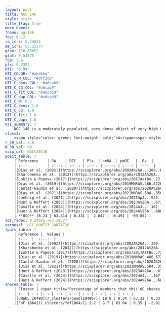 ```yaml
---
layout: post
title: NGC 146
style: style
title_flag: true
more_names: 
fname: ngc146
fov: 0.12
ra_icrs: 8.24025
de_icrs: 63.31377
glon: 120.85852
glat: 0.51875
r50: 3.6
plx: 0.3307
UTI: "0.94"
UTI_COLOR: "#abd4be"
UTI_C_N_COL: "#dff2cb"
UTI_C_dens_COL: "#a6cab9"
UTI_C_C3_COL: "#a6cab9"
UTI_C_lit_COL: "#a6cab9"
UTI_C_dup_COL: "#a6cab9"
UTI_C_N: 0.7
UTI_C_dens: 1.0
UTI_C_C3: 1.0
UTI_C_lit: 1.0
UTI_C_dup: 1.0
UTI_summary: |
    NGC 146 is a moderately populated, very dense object of very high C3 quality. It is very well-studied in the literature. This object shares a small percentage of members with 2 later reported entries.
class3: |
    <span style="color: green; font-weight: bold;">A</span><span style="color: green; font-weight: bold;">A</span>
r_50_val: 3.6
N_50_val: 89
scix_url: NGC%20146
posit_table: |
    | Reference    | RA    | DEC   | Plx  | pmRA  | pmDE   |  Rv  |
    | :---         | :---: | :---: | :---: | :---: | :---: | :---: |
    |[Dias et al. (2002)](https://scixplorer.org/abs/2002A%26A...389..871D) | 8.242 | 63.334 | -- | -2.77 | 0.33 | -- |
    |[Kharchenko et al. (2012)](https://scixplorer.org/abs/2012A%26A...543A.156K) | 8.226 | 63.305 | -- | -4.17 | -2.23 | -- |
    |[Loktin & Popova (2017)](https://scixplorer.org/abs/2017AstBu..72..257L) | 8.235 | 63.334 | -- | -2.754 | -1.393 | -- |
    |[Dias et al. (2019)](https://scixplorer.org/abs/2019MNRAS.486.5726D) | 8.242 | 63.334 | 0.311 | -2.836 | -0.454 | 17.84 |
    |[Cantat-Gaudin et al. (2020)](https://scixplorer.org/abs/2020A%26A...640A...1C) | 8.262 | 63.316 | 0.307 | -2.864 | -0.451 | -- |
    |[Dias et al. (2021)](https://scixplorer.org/abs/2021MNRAS.504..356D) | 8.259 | 63.33 | 0.311 | -2.873 | -0.458 | -- |
    |[Jaehnig et al. (2021)](https://scixplorer.org/abs/2021ApJ...923..129J) | 8.207 | 63.318 | 0.352 | -2.825 | -0.434 | -- |
    |[Hunt & Reffert (2023)](https://scixplorer.org/abs/2023A%26A...673A.114H) | 8.263 | 63.305 | 0.334 | -2.842 | -0.508 | -99.859 |
    |[Cavallo et al. (2024)](https://scixplorer.org/abs/2024AJ....167...12C) | 8.254 | 63.326 | 0.334 | -- | -- | -- |
    |[Hunt & Reffert (2024)](https://scixplorer.org/abs/2024A%26A...686A..42H) | 8.263 | 63.305 | 0.334 | -2.842 | -0.508 | -99.859 |
    | **UCC** |8.24 | 63.314 | 0.331 | -2.847 | -0.491 | -99.852 | 
cds_radec: 8.24025,+63.31377
carousel: UCC_HUNT23_CANTAT20
fpars_table: |
    | Reference |  Values |
    | :---  |  :---:  |
    | [Dias et al. (2002)](https://scixplorer.org/abs/2002A%26A...389..871D) | `E(B-V)=0.55, Dist=3470.0, Age=7.11` |
    | [Kharchenko et al. (2012)](https://scixplorer.org/abs/2012A%26A...543A.156K) | `e_bv=0.6, distance=2800, log_age=7.701` |
    | [Loktin & Popova (2017)](https://scixplorer.org/abs/2017AstBu..72..257L) | `E(B-V)=0.47, Dmod=12.423, logt=7.831` |
    | [Dias et al. (2019)](https://scixplorer.org/abs/2019MNRAS.486.5726D) | `E(B-V)=0.43, Dist=2727, logAge=7.51, Z=0.005` |
    | [Cantat-Gaudin et al. (2020)](https://scixplorer.org/abs/2020A%26A...640A...1C) | `AVNN=1.6, DMNN=12.49, AgeNN=7.55` |
    | [Dias et al. (2021)](https://scixplorer.org/abs/2021MNRAS.504..356D) | `Av=1.816, Dist=2685, logage=7.281, [Fe/H]=-0.051` |
    | [Hunt & Reffert (2023)](https://scixplorer.org/abs/2023A%26A...673A.114H) | `AV50=1.609, diffAV50=0.49, MOD50=12.21, logAge50=7.242` |
    | [Cavallo et al. (2024)](https://scixplorer.org/abs/2024AJ....167...12C) | `AV50=1.67, dMod50=12.37, logAge50=7.5, [Fe/H]50=0.12` |
    | [Hunt & Reffert (2024)](https://scixplorer.org/abs/2024A%26A...686A..42H) | `MassJ=515.632` |
shared_table: |
    | Cluster | <span title="Percentage of members that this OC shares with the ones listed">%</span>   | RA   | DEC   | Plx   | pmRA  | pmDE  | Rv | UTI |
    | :-: | :-: |:-: | :-: | :-: | :-: | :-: | :-: | :-: |
    |[CWWDL 10480](/_clusters/cwwdl10480/)| 18.0 | 8.34 | 63.32 | 0.33 | -2.82 | -0.55 | -- |0.13 |
    |[FoF 1864](/_clusters/fof1864/)| 2.2 | 8.7 | 63.04 | 0.35 | -2.91 | -0.56 | -- |0.08 |
---
```

